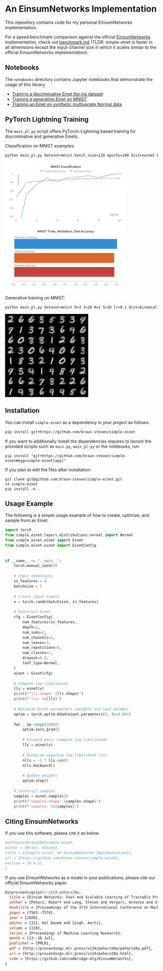 # An EinsumNetworks Implementation

This repository contains code for my personal EinsumNetworks implementation. 

For a speed benchmark comparison against the official [EinsumNetworks](https://github.com/cambridge-mlg/EinsumNetworks) implementation, check out [benchmark.md](./benchmark/benchmark.md) (TLDR:  simple-einet is faster in all dimensions except the input-channel size in which it scales similar to the official EinsumNetworks implementation).

## Notebooks

The `notebooks` directory contains Jupyter notebooks that demonstrate the usage of this library.

- [Training a discriminative Einet the iris dataset](./notebooks/iris_classification.ipynb)
- [Training a generative Einet on MNIST](./notebooks/mnist.ipynb)
- [Training an Einet on synthetic multivariate Normal data](./notebooks/multivariate_normal.ipynb)

## PyTorch Lightning Training

The `main_pl.py` script offers PyTorch-Lightning based training for discriminative and generative Einets.

Classification on MNIST examples:

```sh
python main_pl.py dataset=mnist batch_size=128 epochs=100 dist=normal D=5 I=32 S=32 R=8 lr=0.001 gpu=0 classification=true 
```

<img src="./res/mnist_classification.png" width=400px><img src="./res/mnist_train_val_test_acc.png" width=400px>


Generative training on MNIST:

``` sh
python main_pl.py dataset=mnist D=3 I=10 R=1 S=10 lr=0.1 dist=binomial epochs=10 batch_size=128
```

![MNIST Samples]( ./res/mnist_samples.png )

## Installation

You can install `simple-einet` as a dependency in your project as follows:

```sh
pip install git+https://github.com/braun-steven/simple-einet

```

If you want to additionally install the dependencies requires to launch the provided scripts such as `main.py`, `main_pl.py` or the notebooks, run

```
pip install "git+https://github.com/braun-steven/simple-einet#egg=simple-einet[app]"
```

If you plan to edit the files after installation:
```
git clone git@github.com:braun-steven/simple-einet.git
cd simple-einet
pip install -e .
```


## Usage Example

The following is a simple usage example of how to create, optimize, and sample from an Einet.

```python
import torch
from simple_einet.layers.distributions.normal import Normal
from simple_einet.einet import Einet
from simple_einet.einet import EinetConfig


if __name__ == "__main__":
    torch.manual_seed(0)

    # Input dimensions
    in_features = 4
    batchsize = 5

    # Create input sample
    x = torch.randn(batchsize, in_features)

    # Construct Einet
    cfg = EinetConfig(
        num_features=in_features,
        depth=2,
        num_sums=2,
        num_channels=1,
        num_leaves=3,
        num_repetitions=3,
        num_classes=1,
        dropout=0.0,
        leaf_type=Normal,
    )
    einet = Einet(cfg)

    # Compute log-likelihoods
    lls = einet(x)
    print(f"lls.shape: {lls.shape}")
    print(f"lls: \n{lls}")

    # Optimize Einet parameters (weights and leaf params)
    optim = torch.optim.Adam(einet.parameters(), lr=0.001)

    for _ in range(1000):
        optim.zero_grad()

        # Forward pass: compute log-likelihoods
        lls = einet(x)

        # Backprop negative log-likelihood loss
        nlls = -1 * lls.sum()
        nlls.backward()

        # Update weights
        optim.step()

    # Construct samples
    samples = einet.sample(2)
    print(f"samples.shape: {samples.shape}")
    print(f"samples: \n{samples}")
```

## Citing EinsumNetworks

If you use this software, please cite it as below.

```bibtex
@software{braun2021simple-einet,
author = {Braun, Steven},
title = {{Simple-einet: An EinsumNetworks Implementation}},
url = {https://github.com/braun-steven/simple-einet},
version = {0.0.1},
}
```

If you use EinsumNetworks as a model in your publications, please cite our official EinsumNetworks paper.

```bibtex
@inproceedings{pmlr-v119-peharz20a,
  title = {Einsum Networks: Fast and Scalable Learning of Tractable Probabilistic Circuits},
  author = {Peharz, Robert and Lang, Steven and Vergari, Antonio and Stelzner, Karl and Molina, Alejandro and Trapp, Martin and Van Den Broeck, Guy and Kersting, Kristian and Ghahramani, Zoubin},
  booktitle = {Proceedings of the 37th International Conference on Machine Learning},
  pages = {7563--7574},
  year = {2020},
  editor = {III, Hal Daumé and Singh, Aarti},
  volume = {119},
  series = {Proceedings of Machine Learning Research},
  month = {13--18 Jul},
  publisher = {PMLR},
  pdf = {http://proceedings.mlr.press/v119/peharz20a/peharz20a.pdf},
  url = {http://proceedings.mlr.press/v119/peharz20a.html},
  code = {https://github.com/cambridge-mlg/EinsumNetworks},
}
```

